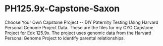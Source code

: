 # PH125.9x-Capstone-Saxon
Choose Your Own Capstone Project -- DIY Paternity Testing Using Harvard Personal Genome Project Data.
These are the files for my CYO Capstone Project for Edx 125.9x.  The project uses genomic data from the Harvard Personal Genome Project to identify parental relationships.  
